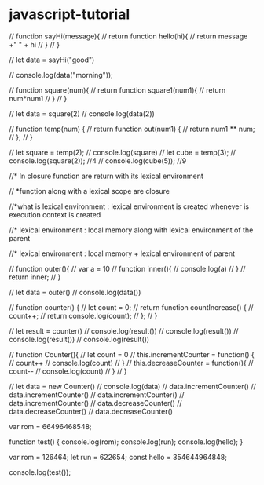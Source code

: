 # javascript-tutorial


// function sayHi(message){
//     return function hello(hi){
//         return message +" " + hi
//     }
// }

// let data = sayHi("good")

// console.log(data("morning"));

// function square(num){
//     return function square1(num1){
//         return num*num1
//     }
// }

// let data = square(2)
// console.log(data(2))

// function temp(num) {
//   return function out(num1) {
//     return num1 ** num;
//   };
// }

// let square = temp(2);
//  console.log(square)
// let cube = temp(3);
// console.log(square(2)); //4
// console.log(cube(5)); //9

//* In closure function are return with its lexical environment


// *function along with a lexical scope are closure


//*what is lexical environment :  lexical environment is created whenever is execution context is created


//* lexical environment : local memory along with lexical environment of the parent


//* lexical environment : local memory + lexical environment of parent

// function outer(){
//     var a = 10
//     function inner(){
//         console.log(a)
//     }
//     return inner;
// }

// let data = outer()
// console.log(data())

// function counter() {
//   let count = 0;
//   return function countIncrease() {
//     count++;
//   return  console.log(count);
//   };
// }

// let result = counter()
// console.log(result())
// console.log(result())
// console.log(result())
// console.log(result())

// function Counter(){
//     let count = 0
//     this.incrementCounter = function() {
//         count++
//         console.log(count)
//     }
//     this.decreaseCounter = function(){
//         count--
//         console.log(count)
//     }
// }

// let data = new Counter()
//  console.log(data)
// data.incrementCounter()
// data.incrementCounter()
// data.incrementCounter()
// data.incrementCounter()
// data.decreaseCounter()
// data.decreaseCounter()
// data.decreaseCounter()

var rom = 66496468548;

function test() {
  console.log(rom);
  console.log(run);
  console.log(hello);
}

var rom = 126464;
let run = 622654;
const hello = 354644964848;

console.log(test());
